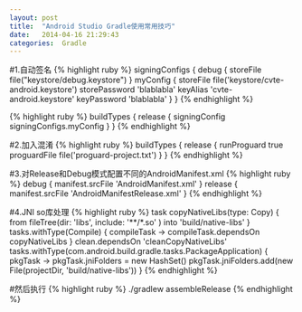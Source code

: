 ```yaml
---
layout: post
title:  "Android Studio Gradle使用常用技巧"
date:   2014-04-16 21:29:43
categories:  Gradle
---
```



#1.自动签名
{% highlight ruby %}
signingConfigs {
    debug {
        storeFile file("keystore/debug.keystore")
    }
    myConfig {
        storeFile file('keystore/cvte-android.keystore')
        storePassword 'blablabla'
        keyAlias 'cvte-android.keystore'
        keyPassword 'blablabla'
    }
}
{% endhighlight %}

{% highlight ruby %}
buildTypes {
    release {
        signingConfig signingConfigs.myConfig
    }
}
{% endhighlight %}


#2.加入混淆
{% highlight ruby %}
buildTypes {
    release {
        runProguard true
        proguardFile file('proguard-project.txt')
    }
}
{% endhighlight %}

#3.对Release和Debug模式配置不同的AndroidManifest.xml
{% highlight ruby %}
debug {
    manifest.srcFile 'AndroidManifest.xml'
}
release {
    manifest.srcFile 'AndroidManifestRelease.xml'
}
{% endhighlight %}

#4.JNI so库处理
{% highlight ruby %}
task copyNativeLibs(type: Copy) {
    from fileTree(dir: 'libs', include: '**/*.so' ) into 'build/native-libs'
}
tasks.withType(Compile) {
    compileTask -> compileTask.dependsOn copyNativeLibs
}
clean.dependsOn 'cleanCopyNativeLibs'
tasks.withType(com.android.build.gradle.tasks.PackageApplication) {
    pkgTask -> pkgTask.jniFolders = new HashSet()
        pkgTask.jniFolders.add(new File(projectDir, 'build/native-libs'))
}
{% endhighlight %}

#然后执行
{% highlight ruby %}
 ./gradlew assembleRelease
{% endhighlight %}
